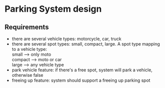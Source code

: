 # Parking System design

## Requirements
- there are several vehicle types: motorcycle, car, truck
- there are several spot types: small, compact, large. A spot type mapping to a vehicle type:  
small --> only moto  
compact --> moto or car  
large --> any vehicle type
- park vehicle feature: if there's a free spot, system will park a vehicle, otherwise false
- freeing up feature: system should support a freeing up parking spot


